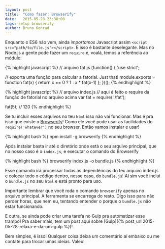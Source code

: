 ```yaml
---
layout: post
title:  "Como fazer: Browserify"
date:   2015-05-28 23:38:00
tags: setup browserify
author: Bruno Konrad
---
```

Enquanto o ES6 não vem, ainda *importamos* Javascript assim `<script src="path/to/file.js"></script>`. E isso é bastante deselegante. Mas no Node.js a gente pode fazer um `require` e, voalá, temos a referência ao módulo:

{% highlight javascript %}
// arquivo fat.js
(function() {
  'use strict';

  // exporta uma função para calcular a fatorial. Just that!
  module.exports = function fat(x) {
    return x == 0 ? 1 : x * fat(x-1)
  };
})();
{% endhighlight %}

{% highlight javascript %}
// arquivo index.js
// aqui é feito o require da função de fatorial no arquivo acima
var fat = require('./fat');

fat(5); // 120
{% endhighlight %}

Se tu incluir esses arquivos no teu `html` isso não vai funcionar. Mas é pra isso que existe o [Browserify](http://browserify.org/)! Como ele você pode usar as facilidades do `require('whatever')` no seu browser. Então vamos instalar e usar!

{% highlight bash %}
npm install -g browserify
{% endhighlight %}

Após instalar basta ir até o diretório onde está o seu arquivo principal, que no nosso caso é o `index.js`, e executar o comando do Browserify

{% highlight bash %}
browserify index.js -o bundle.js
{% endhighlight %}

Esse comando irá processar todas as dependências do teu arquivo index.js e colocar todo o código dentro, nesse caso, do `bundle.js`! Aí sim você inclui o `bundle.js` no seu `html` e está pronto para uso.

Importante lembrar que você roda o comando `browserify` apenas no arquivo principal. A ferramenta se encarrega do resto. Digo isso para não perder horas, que nem eu, tentando entender o porque o `bundle.js` não estar funcionando.

E outra, se ainda pode criar uma tarefa no Gulp pra automatizar esse trampo! Pra saber mais, tem um post aqui sobre [Gulp]({% post_url 2015-05-28-relaxa-e-da-um-gulp %})!

Bem simples, é isso! Qualquer coisa deixa um comentário aí embaixo ou me contate para trocar umas ideias. Valeu!

